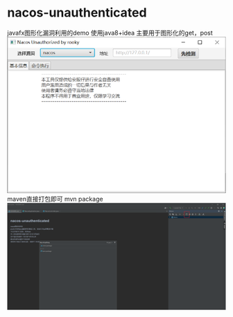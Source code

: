 # nacos-unauthenticated  
javafx图形化漏洞利用的demo
使用java8+idea
主要用于图形化的get，post
![Image text](https://github.com/rookyinspire/nacos-unauthenticated/blob/master/image/Snipaste_2023-03-22_14-52-13.png)
maven直接打包即可 mvn package
![Image text](https://github.com/rookyinspire/nacos-unauthenticated/blob/master/image/Snipaste_2023-03-22_14-53-47.png)